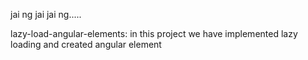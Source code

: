 jai ng
jai jai ng.....

lazy-load-angular-elements:
in this project we have implemented lazy loading and created angular element
